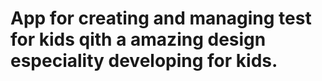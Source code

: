 # App for creating and managing test for kids qith a amazing design especiality developing for kids.
